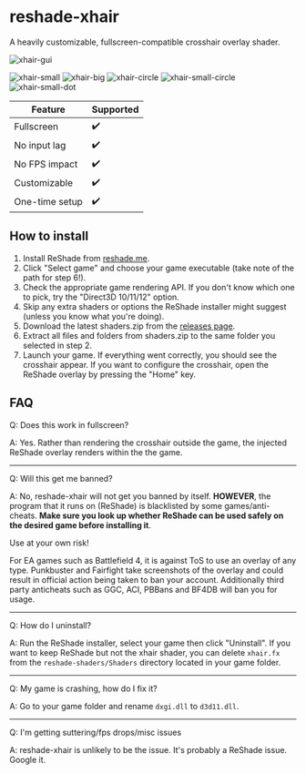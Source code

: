 # reshade-xhair

A heavily customizable, fullscreen-compatible crosshair overlay shader.

![xhair-gui](./img/xhair_gui.png)

![xhair-small](./img/xhair_small_cross.png)
![xhair-big](./img/xhair_big.png)
![xhair-circle](./img/xhair_circle_dot.png)
![xhair-small-circle](./img/xhair_small_circle.png)
![xhair-small-dot](./img/xhair_dot.png)

| Feature             | Supported               |
| ------------------- | ----------------------- |
| Fullscreen          | :heavy_check_mark:      |
| No input lag        | :heavy_check_mark:      |
| No FPS impact       | :heavy_check_mark:      |
| Customizable        | :heavy_check_mark:      |
| One-time setup      | :heavy_check_mark:      |

## How to install

1. Install ReShade from [reshade.me](https://reshade.me).
2. Click "Select game" and choose your game executable (take note of the path for step 6!).
3. Check the appropriate game rendering API. If you don't know which one to pick, try the "Direct3D 10/11/12" option.
4. Skip any extra shaders or options the ReShade installer might suggest (unless you know what you're doing).
5. Download the latest shaders.zip from the [releases page](https://github.com/notpeelz/reshade-xhair/releases).
6. Extract all files and folders from shaders.zip to the same folder you selected in step 2.
7. Launch your game. If everything went correctly, you should see the crosshair appear. If you want to configure the crosshair, open the ReShade overlay by pressing the "Home" key.

## FAQ

Q: Does this work in fullscreen?

A: Yes. Rather than rendering the crosshair outside the game, the injected ReShade overlay renders within the the game.

---

Q: Will this get me banned?

A: No, reshade-xhair will not get you banned by itself. **HOWEVER**, the program that it runs on (ReShade) is blacklisted by some games/anti-cheats. **Make sure you look up whether ReShade can be used safely on the desired game before installing it**.

Use at your own risk!

For EA games such as Battlefield 4, it is against ToS to use an overlay of any type. Punkbuster and Fairfight take screenshots of the overlay and could result in official action being taken to ban your account. Additionally third party anticheats such as GGC, ACI, PBBans and BF4DB will ban you for usage. 

---

Q: How do I uninstall?

A: Run the ReShade installer, select your game then click "Uninstall". If you want to keep ReShade but not the xhair shader, you can delete `xhair.fx` from the `reshade-shaders/Shaders` directory located in your game folder.

---

Q: My game is crashing, how do I fix it?

A: Go to your game folder and rename `dxgi.dll` to `d3d11.dll`.

---

Q: I'm getting suttering/fps drops/misc issues

A: reshade-xhair is unlikely to be the issue. It's probably a ReShade issue. Google it.
